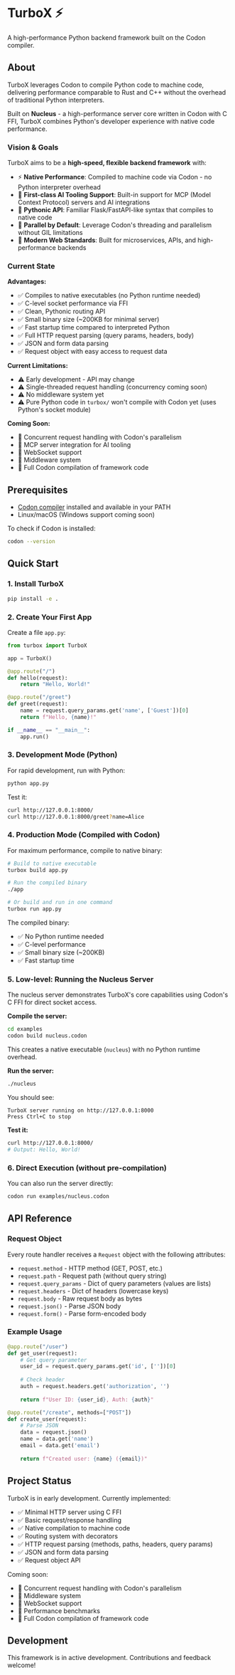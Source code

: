 # TurboX ⚡

A high-performance Python backend framework built on the Codon compiler.

## About

TurboX leverages Codon to compile Python code to machine code, delivering performance comparable to Rust and C++ without the overhead of traditional Python interpreters.

Built on **Nucleus** - a high-performance server core written in Codon with C FFI, TurboX combines Python's developer experience with native code performance.

### Vision & Goals

TurboX aims to be a **high-speed, flexible backend framework** with:

- ⚡ **Native Performance**: Compiled to machine code via Codon - no Python interpreter overhead
- 🤖 **First-class AI Tooling Support**: Built-in support for MCP (Model Context Protocol) servers and AI integrations
- 🔧 **Pythonic API**: Familiar Flask/FastAPI-like syntax that compiles to native code
- 🚀 **Parallel by Default**: Leverage Codon's threading and parallelism without GIL limitations
- 🎯 **Modern Web Standards**: Built for microservices, APIs, and high-performance backends

### Current State

**Advantages:**
- ✅ Compiles to native executables (no Python runtime needed)
- ✅ C-level socket performance via FFI
- ✅ Clean, Pythonic routing API
- ✅ Small binary size (~200KB for minimal server)
- ✅ Fast startup time compared to interpreted Python
- ✅ Full HTTP request parsing (query params, headers, body)
- ✅ JSON and form data parsing
- ✅ Request object with easy access to request data

**Current Limitations:**
- ⚠️ Early development - API may change
- ⚠️ Single-threaded request handling (concurrency coming soon)
- ⚠️ No middleware system yet
- ⚠️ Pure Python code in `turbox/` won't compile with Codon yet (uses Python's socket module)

**Coming Soon:**
- 🔄 Concurrent request handling with Codon's parallelism
- 🔄 MCP server integration for AI tooling
- 🔄 WebSocket support
- 🔄 Middleware system
- 🔄 Full Codon compilation of framework code

## Prerequisites

- [Codon compiler](https://github.com/exaloop/codon) installed and available in your PATH
- Linux/macOS (Windows support coming soon)

To check if Codon is installed:
```bash
codon --version
```

## Quick Start

### 1. Install TurboX

```bash
pip install -e .
```

### 2. Create Your First App

Create a file `app.py`:

```python
from turbox import TurboX

app = TurboX()

@app.route("/")
def hello(request):
    return "Hello, World!"

@app.route("/greet")
def greet(request):
    name = request.query_params.get('name', ['Guest'])[0]
    return f"Hello, {name}!"

if __name__ == "__main__":
    app.run()
```

### 3. Development Mode (Python)

For rapid development, run with Python:

```bash
python app.py
```

Test it:
```bash
curl http://127.0.0.1:8000/
curl http://127.0.0.1:8000/greet?name=Alice
```

### 4. Production Mode (Compiled with Codon)

For maximum performance, compile to native binary:

```bash
# Build to native executable
turbox build app.py

# Run the compiled binary
./app

# Or build and run in one command
turbox run app.py
```

The compiled binary:
- ✅ No Python runtime needed
- ✅ C-level performance
- ✅ Small binary size (~200KB)
- ✅ Fast startup time

### 5. Low-level: Running the Nucleus Server

The nucleus server demonstrates TurboX's core capabilities using Codon's C FFI for direct socket access.

**Compile the server:**
```bash
cd examples
codon build nucleus.codon
```

This creates a native executable (`nucleus`) with no Python runtime overhead.

**Run the server:**
```bash
./nucleus
```

You should see:
```
TurboX server running on http://127.0.0.1:8000
Press Ctrl+C to stop
```

**Test it:**
```bash
curl http://127.0.0.1:8000/
# Output: Hello, World!
```

### 6. Direct Execution (without pre-compilation)

You can also run the server directly:
```bash
codon run examples/nucleus.codon
```

## API Reference

### Request Object

Every route handler receives a `Request` object with the following attributes:

- `request.method` - HTTP method (GET, POST, etc.)
- `request.path` - Request path (without query string)
- `request.query_params` - Dict of query parameters (values are lists)
- `request.headers` - Dict of headers (lowercase keys)
- `request.body` - Raw request body as bytes
- `request.json()` - Parse JSON body
- `request.form()` - Parse form-encoded body

### Example Usage

```python
@app.route("/user")
def get_user(request):
    # Get query parameter
    user_id = request.query_params.get('id', [''])[0]
    
    # Check header
    auth = request.headers.get('authorization', '')
    
    return f"User ID: {user_id}, Auth: {auth}"

@app.route("/create", methods=["POST"])
def create_user(request):
    # Parse JSON
    data = request.json()
    name = data.get('name')
    email = data.get('email')
    
    return f"Created user: {name} ({email})"
```

## Project Status

TurboX is in early development. Currently implemented:

- ✅ Minimal HTTP server using C FFI
- ✅ Basic request/response handling
- ✅ Native compilation to machine code
- ✅ Routing system with decorators
- ✅ HTTP request parsing (methods, paths, headers, query params)
- ✅ JSON and form data parsing
- ✅ Request object API

Coming soon:
- 🔄 Concurrent request handling with Codon's parallelism
- 🔄 Middleware system
- 🔄 WebSocket support
- 🔄 Performance benchmarks
- 🔄 Full Codon compilation of framework code

## Development

This framework is in active development. Contributions and feedback welcome!
